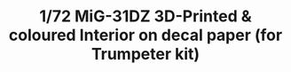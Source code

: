 ---
layout: product
title: "1/72 MiG-31DZ 3D-Printed & coloured Interior on decal paper  (for Trumpeter kit)"
price: "2100" 
desc: "3D Dekal"
img_path: "/assets/img/QD72015.webp"
brand: "Quinta Studio"
available: false
special_offer: false
new: false
soon: false
cat: "010000"
subcat: "016000"
subsubcat: "0N/A"
sifra: "QD72015"
popular: false
---